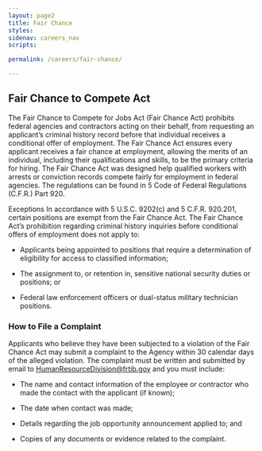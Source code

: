 ```yaml
---
layout: page2
title: Fair Chance
styles:
sidenav: careers_nav
scripts:

permalink: /careers/fair-chance/

---
```


## Fair Chance to Compete Act

The Fair Chance to Compete for Jobs Act (Fair Chance Act) prohibits federal agencies and contractors acting on their behalf, from requesting an applicant’s criminal history record before that individual receives a conditional offer of employment. The Fair Chance Act ensures every applicant receives a fair chance at employment, allowing the merits of an individual, including their qualifications and skills, to be the primary criteria for hiring. The Fair Chance Act was designed help qualified workers with arrests or conviction records compete fairly for employment in federal agencies. The regulations can be found in 5 Code of Federal Regulations (C.F.R.) Part 920.

Exceptions In accordance with 5 U.S.C. 9202(c) and 5 C.F.R. 920.201, certain positions are exempt from the Fair Chance Act. The Fair Chance Act’s prohibition regarding criminal history inquiries before conditional offers of employment does not apply to:

* Applicants being appointed to positions that require a determination of eligibility for access to classified information;

* The assignment to, or retention in, sensitive national security duties or positions; or

* Federal law enforcement officers or dual-status military technician positions.

### How to File a Complaint

Applicants who believe they have been subjected to a violation of the Fair Chance Act may submit a complaint to the Agency within 30 calendar days of the alleged violation. 
The complaint must be written and submitted by email to <a href="mailto:HumanResourcesDivision@frtib.gov">HumanResourceDivision@frtib.gov</a> and you must include:

* The name and contact information of the employee or contractor who made the contact with the applicant (if known);

* The date when contact was made;

* Details regarding the job opportunity announcement applied to; and

* Copies of any documents or evidence related to the complaint.

<!-- CONTENT END -->
